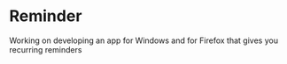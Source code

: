 # Reminder
Working on developing an app for Windows and for Firefox that gives you recurring reminders
